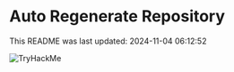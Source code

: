 # Auto Regenerate Repository

This README was last updated: 2024-11-04 06:12:52

 ![TryHackMe](https://tryhackme.com/badge/533634)